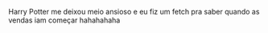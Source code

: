 Harry Potter me deixou meio ansioso e eu fiz um fetch pra saber quando as vendas iam começar hahahahaha